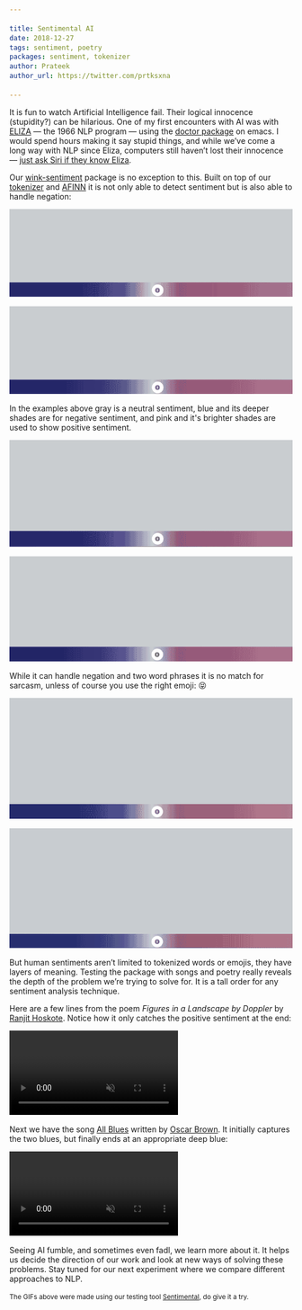 ```yaml
---

title: Sentimental AI
date: 2018-12-27
tags: sentiment, poetry
packages: sentiment, tokenizer
author: Prateek
author_url: https://twitter.com/prtksxna

---
```


It is fun to watch Artificial Intelligence fail. Their logical innocence (stupidity?) can be hilarious. One of my first encounters with AI was with [ELIZA](https://en.wikipedia.org/wiki/ELIZA) — the 1966 NLP program — using the [doctor package](https://www.emacswiki.org/emacs/EmacsDoctor) on emacs. I would spend hours making it say stupid things, and while we’ve come a long way with NLP since Eliza, computers still haven’t lost their innocence — [just ask Siri if they know Eliza](https://twitter.com/winkjs_org).

Our [wink-sentiment](https://github.com/winkjs/wink-sentiment) package is no exception to this. Built on top of our [tokenizer](https://github.com/winkjs/wink-tokenizer) and [AFINN](https://arxiv.org/abs/1103.2903) it is not only able to detect sentiment but is also able to handle negation:

<a href="http://winkjs.org/sentimental/index.html?text=Today was fun!"><img src="/images/today-was-fun.gif"/></a>

<a href="http://winkjs.org/sentimental/index.html?text=Today was not fun."><img src="/images/today-was-not-fun.gif"/></a>


In the examples above gray is a neutral sentiment, blue and its deeper shades are for negative sentiment, and pink and it's brighter shades are used to show positive sentiment.

<a href="http://winkjs.org/sentimental/index.html?text=Sometimes I can be so short sighted."><img src="/images/short-sighted.gif"/></a>

<a href="http://winkjs.org/sentimental/index.html?text=Not so well done my son! I am unhappy."><img src="/images/well-done.gif"/></a>

While it can handle negation and two word phrases it is no match for sarcasm, unless of course you use the right emoji: 😝

<a href="http://winkjs.org/sentimental/index.html?text=Traffic%20%20on%20my%20way%20back%20is%0Djust%20what%20I%20needed%20%0DThis%20is%20great!%20%20Terrific!"><img src="/images/traffic.gif"/></a>

<a href="http://winkjs.org/sentimental/index.html?text=Traffic%20%F0%9F%9A%AB%20on%20my%20way%20back%20is%0Djust%20what%20I%20needed%20%F0%9F%98%A9%F0%9F%98%A0%0DThis%20is%20great!%20%F0%9F%98%92%20Terrific!%20%F0%9F%98%90"><img src="/images/traffic-emoji.gif"/></a>

But human sentiments aren’t limited to tokenized words or emojis, they have layers of meaning. Testing the package with songs and poetry really reveals the depth of the problem we’re trying to solve for. It is a tall order for any sentiment analysis technique.

Here are a few lines from the poem *Figures in a Landscape by Doppler* by [Ranjit Hoskote](https://en.wikipedia.org/wiki/Ranjit_Hoskote). Notice how it only catches the positive sentiment at the end:

<video muted autoplay loop>
  <source src="/images/earthquakes.mp4" type="video/mp4">
  <source src="/images/earthquakes.webm" type="video/webm">
  <p>Your browser doesn't support HTML5 video. Here is
     a <a href="/images/earthquakes.mp4">link to the video</a> instead.</p>
</video>

Next we have the song [All Blues](https://en.wikipedia.org/wiki/All_Blues) written by [Oscar Brown](https://en.wikipedia.org/wiki/Oscar_Brown). It initially captures the two blues, but finally ends at an appropriate deep blue:

<video muted autoplay loop>
  <source src="/images/blues.mp4" type="video/mp4">
  <source src="/images/blues.webm" type="video/webm">
  <p>Your browser doesn't support HTML5 video. Here is
     a <a href="/images/blues.mp4">link to the video</a> instead.</p>
</video>

Seeing AI fumble, and sometimes even fadl, we learn more about it. It helps us decide the direction of our work and look at new ways of solving these problems. Stay tuned for our next experiment where we compare different approaches to NLP.

<small>The GIFs above were made using our testing tool [Sentimental](http://winkjs.org/sentimental), do give it a try.</small>
